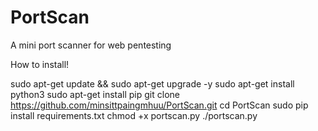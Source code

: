 # PortScan
A mini port scanner for web pentesting

How to install!

sudo apt-get update && sudo apt-get upgrade -y
sudo apt-get install python3
sudo apt-get install pip
git clone https://github.com/minsittpaingmhuu/PortScan.git
cd PortScan
sudo pip install requirements.txt
chmod +x portscan.py
./portscan.py
